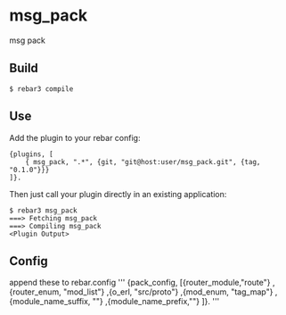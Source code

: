 msg_pack
=====

msg pack

Build
-----

    $ rebar3 compile

Use
---

Add the plugin to your rebar config:

    {plugins, [
        { msg_pack, ".*", {git, "git@host:user/msg_pack.git", {tag, "0.1.0"}}}
    ]}.

Then just call your plugin directly in an existing application:


    $ rebar3 msg_pack
    ===> Fetching msg_pack
    ===> Compiling msg_pack
    <Plugin Output>


Config
---

append these to rebar.config
'''
{pack_config, [{router_module,"route"}
                ,{router_enum, "mod_list"}
                ,{o_erl, "src/proto"}
                ,{mod_enum, "tag_map"}
                ,{module_name_suffix, ""}
                ,{module_name_prefix,""}
               ]}.
'''

